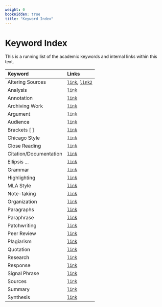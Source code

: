 ```yaml
---
weight: 0
bookHidden: true
title: "Keyword Index"
---
```



# Keyword Index

This is a running list of the academic keywords and internal links within this text. 

| Keyword   |    Links     
|:----------|:-------------
| Altering Sources | [`link`](), [`link2`]()
| Analysis | [`link`]()
| Annotation | [`link`]()
| Archiving Work | [`link`]()
| Argument|  [`link`]()
| Audience    |[`link`]()
| Brackets \[ \]|[`link`]()
| Chicago Style |[`link`]()
| Close Reading  |[`link`]()
| Citation/Documentation|[`link`]()
| Ellipsis ... |[`link`]()
| Grammar | [`link`]()
| Highlighting | [`link`]()
| MLA Style | [`link`]()
| Note-taking|[`link`]()
| Organization|[`link`]()
| Paragraphs | [`link`]()
| Paraphrase | [`link`]()
| Patchwriting|[`link`]()
| Peer Review|[`link`]()
| Plagiarism|[`link`]()
| Quotation|[`link`]()
| Research|[`link`]()
| Response |[`link`]()
| Signal Phrase|[`link`]()
| Sources|[`link`]()
| Summary|[`link`]()
| Synthesis|[`link`]()

